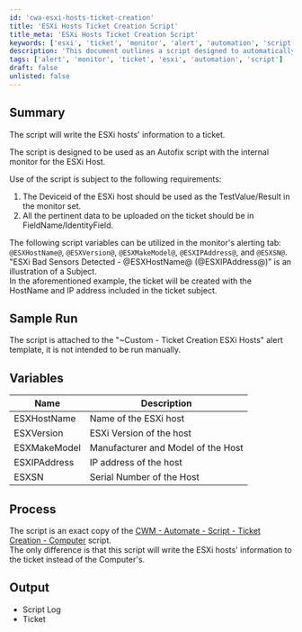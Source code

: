 ```yaml
---
id: 'cwa-esxi-hosts-ticket-creation'
title: 'ESXi Hosts Ticket Creation Script'
title_meta: 'ESXi Hosts Ticket Creation Script'
keywords: ['esxi', 'ticket', 'monitor', 'alert', 'automation', 'script']
description: 'This document outlines a script designed to automatically create tickets with information about ESXi hosts. The script is intended for use with internal monitoring systems, ensuring that critical data about ESXi hosts is captured and reported efficiently. It includes details on the required variables, sample run scenarios, and the process involved in utilizing the script effectively.'
tags: ['alert', 'monitor', 'ticket', 'esxi', 'automation', 'script']
draft: false
unlisted: false
---
```

## Summary

The script will write the ESXi hosts' information to a ticket.

The script is designed to be used as an Autofix script with the internal monitor for the ESXi Host.

Use of the script is subject to the following requirements:  
1. The Deviceid of the ESXi host should be used as the TestValue/Result in the monitor set.  
2. All the pertinent data to be uploaded on the ticket should be in FieldName/IdentityField.

The following script variables can be utilized in the monitor's alerting tab: `@ESXHostName@`, `@ESXVersion@`, `@ESXMakeModel@`, `@ESXIPAddress@`, and `@ESXSN@`.  
"ESXi Bad Sensors Detected - @ESXHostName@ (@ESXIPAddress@)" is an illustration of a Subject.  
In the aforementioned example, the ticket will be created with the HostName and IP address included in the ticket subject.

## Sample Run

The script is attached to the "~Custom - Ticket Creation ESXi Hosts" alert template, it is not intended to be run manually.

## Variables

| Name           | Description                          |
|----------------|--------------------------------------|
| ESXHostName    | Name of the ESXi host                |
| ESXVersion     | ESXi Version of the host             |
| ESXMakeModel   | Manufacturer and Model of the Host   |
| ESXIPAddress   | IP address of the host               |
| ESXSN          | Serial Number of the Host            |

## Process

The script is an exact copy of the [CWM - Automate - Script - Ticket Creation - Computer](https://proval.itglue.com/DOC-5078775-9098338) script.  
The only difference is that this script will write the ESXi hosts' information to the ticket instead of the Computer's.

## Output

- Script Log
- Ticket

